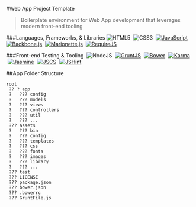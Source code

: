 #Web App Project Template

> Boilerplate environment for Web App development that leverages modern front-end tooling

###Languages, Frameworks, & Libraries
![HTML5](https://github.com/jhwohlgemuth/template-env-app/blob/master/assets/images/html5.gif "HTML5")
&nbsp;![CSS3](https://github.com/jhwohlgemuth/template-env-app/blob/master/assets/images/css3.gif "CSS3")
&nbsp;[![JavaScript](https://github.com/jhwohlgemuth/template-env-app/blob/master/assets/images/js.gif "JavaScript (ECMAScript 5)")](http://www.ecma-international.org/publications/files/ECMA-ST/Ecma-262.pdf)
&nbsp;[![Backbone.js](https://github.com/jhwohlgemuth/template-env-app/blob/master/assets/images/backbone.gif "Backbone.js")](http://backbonejs.org/)
&nbsp;[![Marionette.js](https://github.com/jhwohlgemuth/template-env-app/blob/master/assets/images/marionette.gif "Marionette.js")](http://marionettejs.com/)
&nbsp;[![RequireJS](https://github.com/jhwohlgemuth/template-env-app/blob/master/assets/images/require.gif "RequireJS")](http://requirejs.org/)

###Front-end Testing & Tooling
&nbsp;![NodeJS](https://github.com/jhwohlgemuth/template-env-app/blob/master/assets/images/node.gif "NodeJS")
&nbsp;[![GruntJS](https://github.com/jhwohlgemuth/template-env-app/blob/master/assets/images/grunt.gif "GruntJS")](http://gruntjs.com/)
&nbsp;[![Bower](https://github.com/jhwohlgemuth/template-env-app/blob/master/assets/images/bower.gif "Bower")](http://bower.io/)
&nbsp;[![Karma](https://github.com/jhwohlgemuth/template-env-app/blob/master/assets/images/karma.gif "Karma")](https://karma-runner.github.io/0.12/index.html)
&nbsp;[![Jasmine](https://github.com/jhwohlgemuth/template-env-app/blob/master/assets/images/jasmine.gif "Jasmine")](https://jasmine.github.io/2.2/introduction.html)
&nbsp;[![JSCS](https://github.com/jhwohlgemuth/template-env-app/blob/master/assets/images/jscs.gif "JSCS")](http://jscs.info/)
&nbsp;[![JSHint](https://github.com/jhwohlgemuth/template-env-app/blob/master/assets/images/jshint.gif "JSHint")](http://jshint.com/docs/)

##App Folder Structure

    root
     ?? ? app
     ?   ??? config
     ?   ??? models
     ?   ??? views
     ?   ??? controllers
     ?   ??? util
     ?   ??? ...
     ??? assets
     ?   ??? bin
     ?   ??? config
     ?   ??? templates
     ?   ??? css
     ?   ??? fonts
     ?   ??? images
     ?   ??? library
     ?   ??? ...
     ??? test
     ??? LICENSE
     ??? package.json
     ??? bower.json
     ??? .bowerrc
     ??? GruntFile.js
 